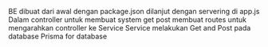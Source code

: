 BE dibuat dari awal dengan package.json
dilanjut dengan servering di app.js
Dalam controller untuk membuat system get post
membuat routes untuk mengarahkan controller ke Service
Service melakukan Get and Post pada database
Prisma for database